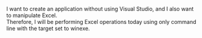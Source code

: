 I want to create an application without using Visual Studio, and I also want to manipulate Excel. <br>
Therefore, I will be performing Excel operations today using only command line with the target set to winexe.
